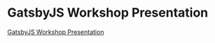 # GatsbyJS Workshop Presentation

[GatsbyJS Workshop Presentation](https://eager-elion-056a93.netlify.com/)